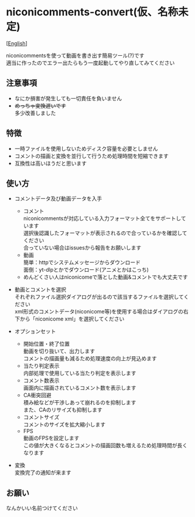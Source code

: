 # niconicomments-convert(仮、名称未定)
[[English](https://github.com/xpadev-net/niconicomments-convert/blob/master/README.en.md)]


niconicommentsを使って動画を書き出す簡易ツール(?)です  
適当に作ったのでエラー出たらもう一度起動してやり直してみてください  

## 注意事項
- なにか損害が発生しても一切責任を負いません
- ~~めっちゃ変換遅いです~~  
多少改善しました

## 特徴
- 一時ファイルを使用しないためディスク容量を必要としません
- コメントの描画と変換を並行して行うため処理時間を短縮できます
- 互換性は高いほうだと思います

## 使い方  
- コメントデータ及び動画データを入手  
  - コメント  
  niconicommentsが対応している入力フォーマット全てをサポートしています  
  選択後認識したフォーマットが表示されるので合っているかを確認してください  
  合っていない場合はissuesから報告をお願いします
  - 動画  
  簡単：httpでシステムメッセージからダウンロード  
  面倒：yt-dlpとかでダウンロード(アニメとかはこっち)  
  - めんどくさい人はniconicomeで落とした動画&コメントでも大丈夫です

- 動画とコメントを選択  
それぞれファイル選択ダイアログが出るので該当するファイルを選択してください  
xml形式のコメントデータ(niconicome等)を使用する場合はダイアログの右下から「niconicome xml」を選択してください

- オプションセット  
  - 開始位置・終了位置    
  動画を切り抜いて、出力します  
  コメントの描画量も減るため処理速度の向上が見込めます
  - 当たり判定表示  
  内部処理で使用している当たり判定を表示します  
  - コメント数表示  
  画面内に描画されているコメント数を表示します  
  - CA衝突回避  
  積み絵などが干渉しあって崩れるのを抑制します  
  また、CAのリサイズも抑制します  
  - コメントサイズ  
  コメントのサイズを拡大縮小します  
  - FPS  
  動画のFPSを設定します  
  この値が大きくなるとコメントの描画回数も増えるため処理時間が長くなります  

- 変換  
変換完了の通知が来ます

## お願い
なんかいい名前つけてください
